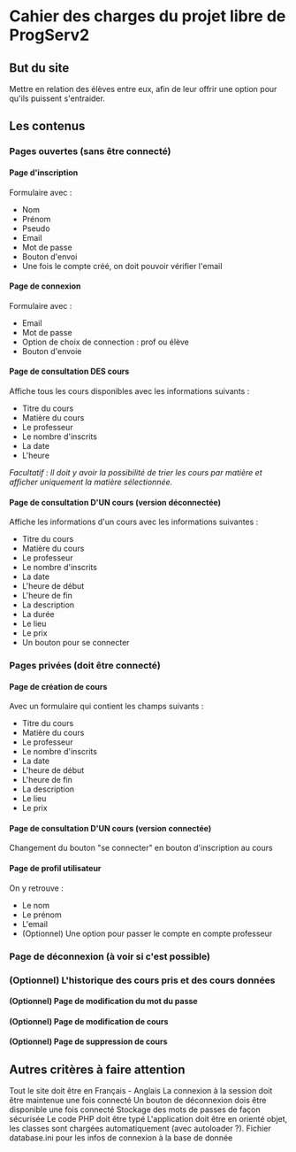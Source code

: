 # Cahier des charges du projet libre de ProgServ2

## But du site

Mettre en relation des élèves entre eux, afin de leur offrir une option pour qu'ils puissent s'entraider.

## Les contenus

### Pages ouvertes (sans être connecté)

#### Page d'inscription

Formulaire avec :

- Nom
- Prénom
- Pseudo
- Email
- Mot de passe
- Bouton d'envoi
- Une fois le compte créé, on doit pouvoir vérifier l'email

#### Page de connexion

Formulaire avec :

- Email
- Mot de passe
- Option de choix de connection : prof ou élève
- Bouton d'envoie

#### Page de consultation DES cours

Affiche tous les cours disponibles avec les informations suivants :

- Titre du cours
- Matière du cours
- Le professeur
- Le nombre d'inscrits
- La date
- L'heure

_Facultatif : Il doit y avoir la possibilité de trier les cours par matière et afficher uniquement la matière sélectionnée._

#### Page de consultation D'UN cours (version déconnectée)

Affiche les informations d'un cours avec les informations suivantes :

- Titre du cours
- Matière du cours
- Le professeur
- Le nombre d'inscrits
- La date
- L'heure de début
- L'heure de fin
- La description
- La durée
- Le lieu
- Le prix
- Un bouton pour se connecter

### Pages privées (doit être connecté)

#### Page de création de cours

Avec un formulaire qui contient les champs suivants :

- Titre du cours
- Matière du cours
- Le professeur
- Le nombre d'inscrits
- La date
- L'heure de début
- L'heure de fin
- La description
- Le lieu
- Le prix

#### Page de consultation D'UN cours (version connectée)

Changement du bouton "se connecter" en bouton d'inscription au cours

#### Page de profil utilisateur

On y retrouve :

- Le nom
- Le prénom
- L'email
- (Optionnel) Une option pour passer le compte en compte professeur

### Page de déconnexion (à voir si c'est possible)

### (Optionnel) L'historique des cours pris et des cours données

#### (Optionnel) Page de modification du mot du passe

#### (Optionnel) Page de modification de cours

#### (Optionnel) Page de suppression de cours



## Autres critères à faire attention

Tout le site doit être en Français - Anglais
La connexion à la session doit être maintenue une fois connecté
Un bouton de déconnexion dois être disponible une fois connecté
Stockage des mots de passes de façon sécurisée
Le code PHP doit être typé
L'application doit être en orienté objet, les classes sont chargées automatiquement (avec autoloader ?).
Fichier database.ini pour les infos de connexion à la base de donnée
